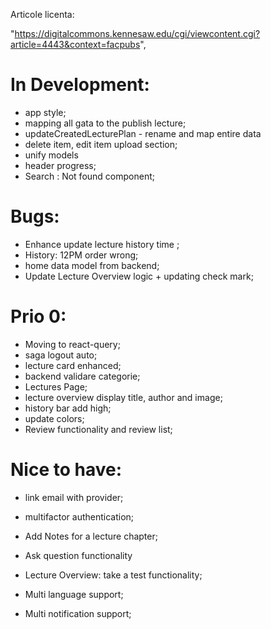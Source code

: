 Articole licenta:

"https://digitalcommons.kennesaw.edu/cgi/viewcontent.cgi?article=4443&context=facpubs",

# In Development:

- app style;
- mapping all gata to the publish lecture;
- updateCreatedLecturePlan - rename and map entire data
- delete item, edit item upload section;
- unify models
- header progress;
- Search : Not found component;

# Bugs:

- Enhance update lecture history time ;
- History: 12PM order wrong;
- home data model from backend;
- Update Lecture Overview logic + updating check mark;

# Prio 0:

- Moving to react-query;
- saga logout auto;
- lecture card enhanced;
- backend validare categorie;
- Lectures Page;
- lecture overview display title, author and image;
- history bar add high;
- update colors;
- Review functionality and review list;

# Nice to have:

- link email with provider;
- multifactor authentication;

- Add Notes for a lecture chapter;
- Ask question functionality
- Lecture Overview: take a test functionality;
- Multi language support;
- Multi notification support;
